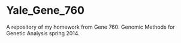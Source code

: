 Yale_Gene_760
=====

A repository of my homework from Gene 760: Genomic Methods for Genetic Analysis spring 2014.




